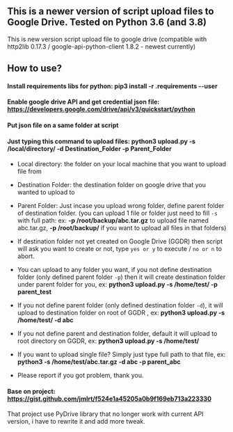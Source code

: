 ## This is a newer version of script upload files to Google Drive. Tested on Python 3.6 (and 3.8)
This is new version script upload file to google drive (compatible with http2lib 0.17.3 / google-api-python-client 1.8.2 - newest currently)
## How to use?
#### Install requirements libs for python: pip3 install -r .requirements --user
 
#### Enable google drive API and get credential json file: https://developers.google.com/drive/api/v3/quickstart/python
 
#### Put json file on a same folder at script
 
#### Just typing this command to upload files: python3 upload.py -s /local/directory/ -d Destination_Folder -p Parent_Folder
 
- Local directory: the folder on your local machine that you want to upload file from
 
- Destination Folder: the destination folder on google drive that you wanted to upload to
 
- Parent Folder: Just incase you upload wrong folder, define parent folder of destination folder. (you can upload 1 file or folder just need to fill `-s` with full path: ex: **-p /root/backup/abc.tar.gz** to upload file named abc.tar.gz, **-p /root/backup/** if you want to upload all files in that folders)
 
- If destination folder not yet created on Google Drive (GGDR) then script will ask you want to create or not, type `yes or y` to execute / `no or n` to abort.
 
- You can upload to any folder you want, if you not define destination folder (only defined parent folder `-p`) then it will create destination folder under parent folder for you, ex: **python3 upload.py -s /home/test/ -p parent_test**
 
- If you not define parent folder (only defined destination folder `-d`), it will upload to destination folder on root of GGDR , ex: **python3 upload.py -s /home/test/ -d abc**
 
- If you not define parent and destination folder, default it will upload to root directory on GGDR, ex: **python3 upload.py -s /home/test/**
 
- If you want to upload single file? Simply just type full path to that file, ex: **python3 -s /home/test/abc.tar.gz -d abc -p parent_abc**
 
* Please report if you got problem, thank you.
 
#### Base on project: https://gist.github.com/jmlrt/f524e1a45205a0b9f169eb713a223330
 
That project use PyDrive library that no longer work with current API version, i have to rewrite it and add more tweak.
 
